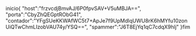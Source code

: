 inicio{
"host":"frzvcdjBmvAJ/6P0fpvSAV+V5uMBJA==",
"porta":"CbyZhQEGptRObG41",
"contador":"YFgSUeKKWAfWC5t7+ApJe7f9UpMdlqUWU8rK6hMYfu10zonUiQTwChmLIzobVAU74y/YSQ==",
"spammer":"J6T8EjYq1qC7cdqX9hlj"
}fim
